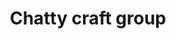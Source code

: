 ---
title: Chatty craft group
description: Crafty, chatty, sociable, fun!
times:
  - Thursday 10.30am - 12.30pm
cost: 50p
location: St George’s Church
suitabilities:
  - Have mobility issues
signup: false
additional_info: You will need to provide your own materials
---